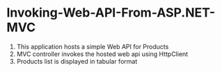 # Invoking-Web-API-From-ASP.NET-MVC
1. This application hosts a simple Web API for Products
2. MVC controller invokes the hosted web api using HttpClient
3. Products list is displayed in tabular format
